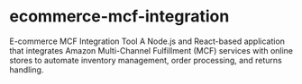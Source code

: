 # ecommerce-mcf-integration
E-commerce MCF Integration Tool A Node.js and React-based application that integrates Amazon Multi-Channel Fulfillment (MCF) services with online stores to automate inventory management, order processing, and returns handling.
